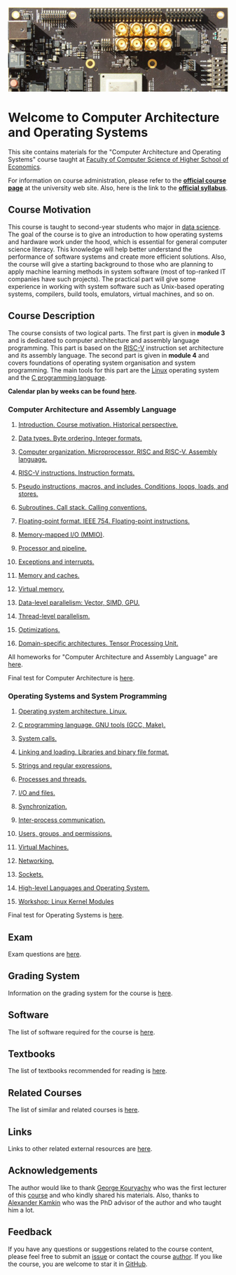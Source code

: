 ![SiFive HiFive Unleashed](images/hifive-unleashed-logo.png)

# Welcome to Computer Architecture and Operating Systems

This site contains materials for the "Computer Architecture and Operating Systems" course taught at
[Faculty of Computer Science of Higher School of Economics](https://cs.hse.ru/en/).

For information on course administration, please refer to the
__[official course page](http://wiki.cs.hse.ru/ACOS_DSBA_2021/2022)__ at the university web site.
Also, here is the link to the __[official syllabus](https://www.hse.ru/edu/courses/476614465)__.

## Course Motivation

This course is taught to second-year students who major in [data science](https://www.hse.ru/en/ba/data/).
The goal of the course is to give an introduction to how operating systems and hardware work under the hood,
which is essential for general computer science literacy.
This knowledge will help better understand the performance of software systems and create more efficient solutions.
Also, the course will give a starting background to those who are planning to apply machine learning methods
in system software (most of top-ranked IT companies have such projects).
The practical part will give some experience in working with system software such as Unix-based operating systems,
compilers, build tools, emulators, virtual machines, and so on. 

## Course Description

The course consists of two logical parts.
The first part is given in __module 3__ and is dedicated to computer architecture and assembly language programming.
This part is based on the [RISC-V](https://en.wikipedia.org/wiki/RISC-V) instruction set architecture
and its assembly language.
The second part is given in __module 4__ and covers foundations of operating system organisation and system programming.
The main tools for this part are the [Linux](https://en.wikipedia.org/wiki/Linux) operating system and
the [C programming language](https://en.wikipedia.org/wiki/C_%28programming_language%29).

__Calendar plan by weeks can be found [here](calendar_2022.md).__

### Computer Architecture and Assembly Language

1. [Introduction. Course motivation. Historical perspective.](part1ca/01_Introduction/lecture.md)

1. [Data types. Byte ordering. Integer formats.](part1ca/02_DataTypes/lecture.md)

1. [Computer organization. Microprocessor. RISC and RISC-V. Assembly language.](part1ca/03_CPU/lecture.md)

1. [RISC-V instructions. Instruction formats.](part1ca/04_Instructions/lecture.md)

1. [Pseudo instructions, macros, and includes. Conditions, loops, loads, and stores.](part1ca/05_MacrosBranchesArrays/lecture.md)

1. [Subroutines. Call stack. Calling conventions.](part1ca/06_CallStack/lecture.md)

1. [Floating-point format. IEEE 754. Floating-point instructions.](part1ca/07_FP/lecture.md)

1. [Memory-mapped I/O (MMIO)](part1ca/08_MMIO/lecture.md).

1. [Processor and pipeline.](part1ca/09_Pipeline/lecture.md)

1. [Exceptions and interrupts.](part1ca/10_Exceptions/lecture.md)

1. [Memory and caches.](part1ca/11_Caches/lecture.md)

1. [Virtual memory.](part1ca/12_VM/lecture.md)

1. [Data-level parallelism: Vector, SIMD, GPU.](part1ca/13_DLP/lecture.md)

1. [Thread-level parallelism.](part1ca/14_TLP/lecture.md)

1. [Optimizations.](part1ca/15_Optimize/lecture.md)

1. [Domain-specific architectures. Tensor Processing Unit.](part1ca/16_TPU/lecture.md)

All homeworks for "Computer Architecture and Assembly Language"
are [here](part1ca/Tasks/homeworks.md).

Final test for Computer Architecture is [here](part1ca/final_test.md).

### Operating Systems and System Programming

1. [Operating system architecture. Linux.](part2os/01_OS_Architecture/lecture.md)

1. [C programming language. GNU tools (GCC, Make).](part2os/02_C/lecture.md)

1. [System calls.](part2os/03_SystemCalls/lecture.md)

1. [Linking and loading. Libraries and binary file format.](part2os/04_Linking/lecture.md)

1. [Strings and regular expressions.](part2os/05_Strings/lecture.md)

1. [Processes and threads.](part2os/06_Processes/lecture.md)

1. [I/O and files.](part2os/07_Synch/lecture.md)

1. [Synchronization.](part2os/08_IPC/lecture.md)

1. [Inter-process communication.](part2os/09_IPC/lecture.md)

1. [Users, groups, and permissions.](part2os/10_Permissions/lecture.md)

1. [Virtual Machines.](part2os/11_VM/lecture.md)

1. [Networking.](part2os/12_Networking/lecture.md)

1. [Sockets.](part2os/13_Sockets/lecture.md)

1. [High-level Languages and Operating System.](part2os/14_Python/lecture.md)

1. [Workshop: Linux Kernel Modules](part2os/XX_Linux_Modules/lecture.md)

Final test for Operating Systems is [here](part2os/final_test.md).

## Exam

Exam questions are [here](exam_2021.md).

## Grading System

Information on the grading system for the course is [here](grades.md).

## Software

The list of software required for the course is [here](software.md). 

## Textbooks

The list of textbooks recommended for reading is [here](books.md).

## Related Courses

The list of similar and related courses is [here](courses.md).

## Links

Links to other related external resources are [here](links.md).

## Acknowledgements

The author would like to thank [George Kouryachy](https://uneex.ru/) who was the first lecturer
of this [course](https://uneex.ru/HSE) and who kindly shared his materials.
Also, thanks to [Alexander Kamkin](https://www.hse.ru/org/persons/209608913)
who was the PhD advisor of the author and who taught him a lot.

## Feedback

If you have any questions or suggestions related to the course content, please feel free to submit
an [issue](https://github.com/andrewt0301/hse-acos-course/issues)
or contact the course [author](https://github.com/andrewt0301). 
If you like the course, you are welcome to star it in
[GitHub](https://github.com/andrewt0301/hse-acos-course).
